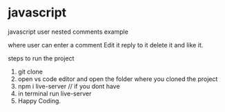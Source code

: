 # javascript
javascript user nested comments example

where user can enter a comment
Edit it 
reply to it
delete it
and like it.

steps to run the project 

1. git clone <url to clone>
2. open vs code editor and open the folder where you cloned the project
3. npm i live-server // if you dont have 
4. in terminal run live-server
5. Happy Coding.

